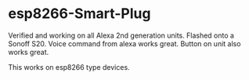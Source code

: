 # esp8266-Smart-Plug


Verified and working on all Alexa 2nd generation units. Flashed onto a Sonoff S20.
Voice command from alexa works great. Button on unit also works great.

This works on esp8266 type devices.
